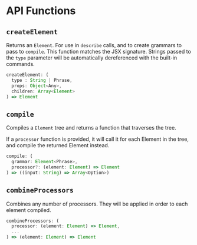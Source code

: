 # API Functions

## `createElement`

Returns an `Element`. For use in `describe` calls, and to
create grammars to pass to `compile`. This function
matches the JSX signature. Strings passed to the `type` parameter will be
automatically dereferenced with the built-in commands.

```js
createElement: (
  type : String | Phrase,
  props: Object<Any>,
  children: Array<Element>
) => Element
```

## `compile`

Compiles a `Element` tree and returns a function that traverses the tree.

If a `processor` function is provided, it will call it for each Element
in the tree, and compile the returned Element instead.

```js
compile: (
  grammar: Element<Phrase>,
  processor?: (element: Element) => Element
) => ((input: String) => Array<Option>)
```

## `combineProcessors`

Combines any number of processors. They will be applied in order to each
element compiled.

```js
combineProcessors: (
  processor: (element: Element) => Element,
  ...
) => (element: Element) => Element
```